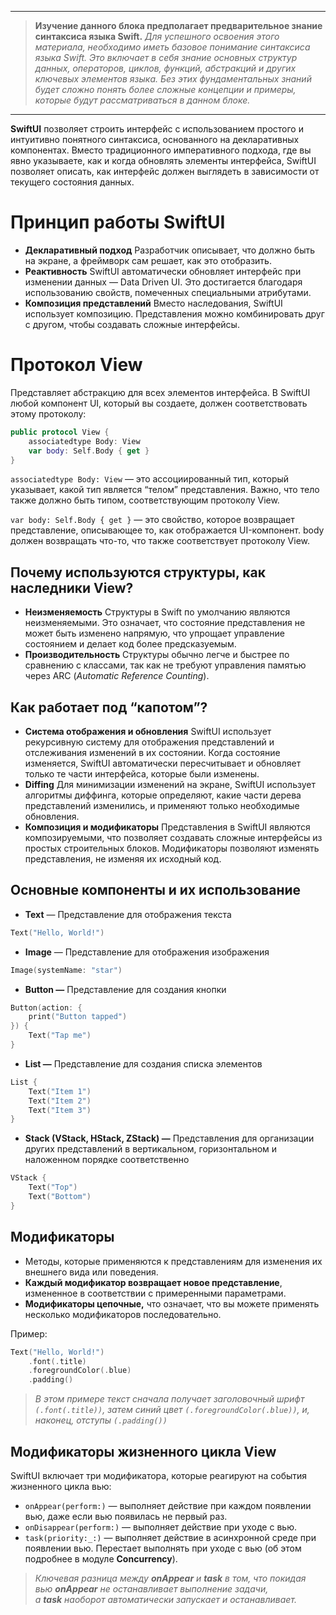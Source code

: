 
---

> **Изучение данного блока предполагает предварительное знание синтаксиса языка Swift.**
*Для успешного освоения этого материала, необходимо иметь базовое понимание синтаксиса языка Swift. Это включает в себя знание основных структур данных, операторов, циклов, функций, абстракций и других ключевых элементов языка. Без этих фундаментальных знаний будет сложно понять более сложные концепции и примеры, которые будут рассматриваться в данном блоке.*
> 

---

**SwiftUI** позволяет строить интерфейс с использованием простого и интуитивно понятного синтаксиса, основанного на декларативных компонентах. Вместо традиционного императивного подхода, где вы явно указываете, как и когда обновлять элементы интерфейса, SwiftUI позволяет описать, как интерфейс должен выглядеть в зависимости от текущего состояния данных.

# Принцип работы SwiftUI

- **Декларативный подход**
Разработчик описывает, что должно быть на экране, а фреймворк сам решает, как это отобразить.
- **Реактивность**
SwiftUI автоматически обновляет интерфейс при изменении данных — Data Driven UI. Это достигается благодаря использованию свойств, помеченных специальными атрибутами.
- **Композиция представлений**
Вместо наследования, SwiftUI использует композицию. Представления можно комбинировать друг с другом, чтобы создавать сложные интерфейсы.

# Протокол View

Представляет абстракцию для всех элементов интерфейса. В SwiftUI любой компонент UI, который вы создаете, должен соответствовать этому протоколу:

```swift
public protocol View {
    associatedtype Body: View
    var body: Self.Body { get }
}
```

`associatedtype Body: View` — это ассоциированный тип, который указывает, какой тип является “телом” представления. Важно, что тело также должно быть типом, соответствующим протоколу View.

`var body: Self.Body { get }`  — это свойство, которое возвращает представление, описывающее то, как отображается UI-компонент. body должен возвращать что-то, что также соответствует протоколу View.

## Почему используются структуры, как наследники View?

- **Неизменяемость**
Структуры в Swift по умолчанию являются неизменяемыми. Это означает, что состояние представления не может быть изменено напрямую, что упрощает управление состоянием и делает код более предсказуемым.
- **Производительность**
Структуры обычно легче и быстрее по сравнению с классами, так как не требуют управления памятью через ARC (*Automatic Reference Counting*).

## Как работает под “капотом”?

- **Система отображения и обновления**
SwiftUI использует рекурсивную систему для отображения представлений и отслеживания изменений в их состоянии. Когда состояние изменяется, SwiftUI автоматически пересчитывает и обновляет только те части интерфейса, которые были изменены.
- **Diffing**
Для минимизации изменений на экране, SwiftUI использует алгоритмы диффинга, которые определяют, какие части дерева представлений изменились, и применяют только необходимые обновления.
- **Композиция и модификаторы**
Представления в SwiftUI являются композируемыми, что позволяет создавать сложные интерфейсы из простых строительных блоков. Модификаторы позволяют изменять представления, не изменяя их исходный код.

## Основные компоненты и их использование

- **Text** — Представление для отображения текста

```swift
Text("Hello, World!")
```

- **Image** — Представление для отображения изображения

```swift
Image(systemName: "star")
```

- **Button —** Представление для создания кнопки

```swift
Button(action: {
    print("Button tapped")
}) {
    Text("Tap me")
}
```

- **List —** Представление для создания списка элементов

```swift
List {
    Text("Item 1")
    Text("Item 2")
    Text("Item 3")
}
```

- **Stack (VStack, HStack, ZStack) —** Представления для организации других представлений в вертикальном, горизонтальном и наложенном порядке соответственно

```swift
VStack {
    Text("Top")
    Text("Bottom")
}
```

## Модификаторы

- Методы, которые применяются к представлениям для изменения их внешнего вида или поведения.
- **Каждый модификатор возвращает новое представление**, измененное в соответствии с примеренными параметрами.
- **Модификаторы цепочные,** что означает, что вы можете применять несколько модификаторов последовательно.

Пример:

```swift
Text("Hello, World!")
    .font(.title)
    .foregroundColor(.blue)
    .padding()
```

> *В этом примере текст сначала получает заголовочный шрифт `(.font(.title))`, затем синий цвет `(.foregroundColor(.blue))`, и, наконец, отступы `(.padding())`*
> 

## Модификаторы жизненного цикла View

SwiftUI включает три модификатора, которые реагируют на события жизненного цикла вью:

- `onAppear(perform:)` — выполняет действие при каждом появлении вью, даже если вью появилась не первый раз.
- `onDisappear(perform:)` — выполняет действие при уходе с вью.
- `task(priority:_:)` — выполняет действие в асинхронной среде при появлении вью. Перестает выполнять при уходе с вью (об этом подробнее в модуле **Concurrency**).

> *Ключевая разница между **onAppear** и **task** в том, что покидая вью **onAppear** не останавливает выполнение задачи, а **task** наоборот автоматически запускает и останавливает.*
>
